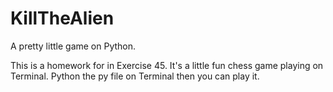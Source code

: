 # KillTheAlien
A pretty little game on Python.

This is a homework for <Learn Python The Hard Way> in Exercise 45.
It's a little fun chess game playing on Terminal.
Python the py file on Terminal then you can play it.
